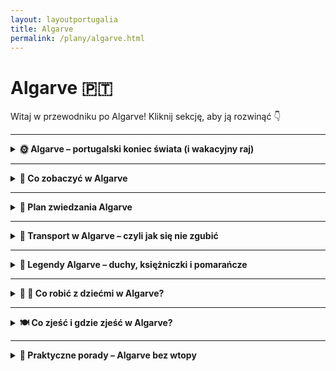 ```yaml
---
layout: layoutportugalia
title: Algarve
permalink: /plany/algarve.html
---
```


# Algarve 🇵🇹 

Witaj w przewodniku po Algarve! Kliknij sekcję, aby ją rozwinąć 👇


---
<details>
  <summary><strong>🌞 Algarve – portugalski koniec świata (i wakacyjny raj)</strong></summary>
 
  <p>Algarve to ta część Portugalii, gdzie słońce chyba ma etat na pełen etat, plaże są jak z katalogu biura podróży, a klify wyglądają jakby je sam Photoshop projektował. Znajduje się na samym południu kraju i jest idealnym miejscem, jeśli chcesz: leżeć, jeść owoce morza, leżeć znowu, pływać, patrzeć na zachód słońca, i znów – leżeć. Czasem też można coś pozwiedzać, ale bez przesady – Algarve to przede wszystkim relaks i lekkie przypalenie ramion.</p>

  <h3>Co znajdziesz w Algarve?</h3>
  <ul>
    <li><strong>Klify jak z pocztówki</strong> – zwłaszcza w Lagos i przy Ponta da Piedade, gdzie natura poszalała z formami skalnymi. Zdjęcia robią się same, a selfie-stick aż piszczy z radości.</li>
    <li><strong>Plaże marzeń</strong> – od zatoczek ukrytych między skałami (Praia do Camilo) po długie piaskowe połacie (Meia Praia). Nogi będą piachowe, ale dusza szczęśliwa.</li>
    <li><strong>Urocze miasteczka</strong> – jak Tavira, Olhão czy Silves, gdzie życie toczy się powoli, a kawa smakuje jak powinna. Idealne, żeby „na chwilę przysiąść” i spędzić tam pół dnia.</li>
    <li><strong>Faro – lotnisko i więcej</strong> – większość zna tylko terminal, ale warto zajrzeć do starego miasta i zobaczyć Kościół z kośćmi (dosłownie, ściany z czaszek).</li>
    <li><strong>Owoce morza wszędzie</strong> – grillowane sardynki, ośmiornice, krewetki i inne morskie potwory. Nawet jak nie lubisz, to polubisz. A jeśli nie, to przynajmniej spróbujesz i powiesz, że jadłeś.</li>
  </ul>

  <h3>Dla kogo Algarve?</h3>
  <p>Dla tych, co chcą się wygrzać, dla surferów szukających fal po zachodniej stronie (Sagres i okolice), dla rodzin z dziećmi, dla zakochanych i dla tych, co po prostu chcą poczuć, że wakacje to stan ducha. Algarve nie wymaga wysiłku. Wystarczy się tam pojawić, a reszta zadzieje się sama (z wyjątkiem posmarowania się kremem z filtrem – to jednak trzeba zrobić samemu).</p>

  <p><em>PS: Nie zapomnij o kapeluszu, przeciwsłonecznych okularach i spokoju ducha – w Algarve to pakiet podstawowy.</em></p>
 
</details>
 

---

<details>
  <summary><strong>👀 Co zobaczyć w Algarve</strong></summary>
   
  <p>Algarve to nie tylko plaże i chillout – chociaż przyznajmy, to głównie one. Ale jeśli najdzie Cię nagła potrzeba „czegoś więcej”, oto lista atrakcji, które warto ogarnąć między jednym a drugim leżeniem:</p>

 <details>    
  <summary><strong>🌅 Ponta da Piedade – klifowy spektakl natury</strong></summary>
  <p>📍 Współrzędne: 37.0805° N, 8.6696° W</p>

  <p>Jeśli Algarve miałoby swoją wizytówkę, to byłaby nią właśnie <strong>Ponta da Piedade</strong>. Ten spektakularny przylądek tuż przy Lagos wygląda jakby Matka Natura zamówiła specjalnie sesję zdjęciową u najlepszego fotografa. Złociste klify, szmaragdowo-turkusowa woda, łuki skalne, jaskinie, a wszystko to jakby przypadkiem rozsypane w najbardziej malowniczym miejscu na wybrzeżu. I co najważniejsze – zero kiczu. Czyste piękno.</p>

  <p>Na szczycie przylądka znajdziesz latarnię morską (uroczą, ale to nie ona jest gwiazdą) oraz system schodów prowadzących w dół – 182 stopnie do podziwiania klifów z poziomu wody. Ostrzegam: schody w dół są łatwe, schody w górę… mniej. Ale warto. Serio.</p>

  <p><strong>Najlepszy sposób zwiedzania?</strong> Zdecydowanie z łodzi! W porcie w Lagos codziennie rano startują małe łódki, które wpływają do grot, przepływają pod skalnymi łukami i omijają formacje skalne o wdzięcznych nazwach w stylu "słoń" czy "wielbłąd". Przewodnicy lubią rzucać żarciki – niektóre lepsze, niektóre… portugalskie.</p>

  <p>Jeśli nie lubisz kołysania (lub przewodników), możesz też wynająć kajak lub stand-up paddle i samodzielnie wpłynąć do jaskiń. Dla odważnych – bajka. Dla początkujących – mokre szorty gratis.</p>

  <p><strong>Porady od wyjadaczy:</strong></p>
  <ul>
    <li>🕶️ Rano – najlepsze światło i mniej ludzi. Idealne na zdjęcia "na Instagrama, ale bez tłumu w tle".</li>
    <li>🧴 Słońce praży jak na patelni – krem z filtrem obowiązkowy, chyba że chcesz przybrać barwy skał.</li>
    <li>🚤 Łódki odpływają z Lagos – nie rezerwuj na ostatnią chwilę w sezonie. Potem zostaje ci tylko machanie innym z klifu.</li>
    <li>📸 Koniecznie zabierz aparat, powerbank i pojemność w telefonie. Tu nawet kamień wygląda jak dzieło sztuki.</li>
  </ul>

  <p><em>Podsumowując:</em> Ponta da Piedade to nie punkt na mapie – to miejsce, które na długo zostaje w pamięci. A jeśli jeszcze trafisz na zachód słońca, to… cóż, pozostaje tylko wzruszyć się i zamówić sangrię na uczczenie widoków.</p>

  
</details>
 




<details>
  <summary><strong>🕵️‍♀️ Sekretne miejsca w Algarve</strong></summary>
 
  <p>Algarve to nie tylko top 10 z TripAdvisora. Wśród klifów, plaż i miasteczek kryją się miejsca, które lokalni znają, a turyści omijają – często dlatego, że GPS tam się poddaje. Oto lista dla ciekawskich, buntowników i poszukiwaczy spokoju (lub Insta-hitów bez ludzi w tle):</p>

  <ul>
    <li>
      <strong>🧭 Praia da Amoreira</strong> – <em>37.3475° N, 8.8504° W</em><br>
      Plaża z rzeką, która wpada do oceanu. Można się kąpać w słonej wodzie, potem w słodkiej – a potem znów w słonej. Dzikie widoki, zero tłumu. Sielanka + bonus dla dzieci.
    </li>

    <li>
      <strong>🌅 Zatoczka Praia dos Estudantes (Lagos)</strong> – <em>37.1007° N, 8.6690° W</em><br>
      Malutka plaża ukryta między skałami, z romantycznym rzymskim mostkiem nad głową. Brzmi jak bajka? Wygląda też tak. Trzeba się trochę poszwendać, żeby ją znaleźć.
    </li>

    <li>
      <strong>🌿 Wioska Alte i jej źródła</strong> – <em>37.2221° N, 8.1767° W</em><br>
      Białe domki, brukowane uliczki, zero komercji. Obok – źródła (Queda do Vigário), gdzie można wskoczyć do naturalnego basenu. Portugalska wieś jak z pocztówki sprzed internetu.
    </li>

    <li>
      <strong>⛲ Fonte Benémola</strong> – <em>37.2269° N, 7.9561° W</em><br>
      Rezerwat przyrody z szlakiem wzdłuż rzeczki. Mało ludzi, dużo natury i idealne miejsce, żeby przypomnieć sobie, że istnieje coś takiego jak cień.
    </li>

    <li>
      <strong>🪨 Plaża Praia do Carvalho</strong> – <em>37.0863° N, 8.4332° W</em><br>
      Wejście przez tunel wydrążony w skale. Serio. Za nim czeka rajska plaża ukryta między klifami. Mało znana, więc często pusta – czyli idealnie.
    </li>

    <li>
      <strong>🧂 Saliny w Castro Marim</strong> – <em>37.2172° N, 7.4380° W</em><br>
      Morza soli po horyzont, flamingi i błoga cisza. A jak trafisz dobrze, to i kąpiel błotna się znajdzie. Prawie jak spa, tylko bardziej naturalnie (i z lekkim zapachem siarki).
    </li>

    <li>
      <strong>⛰️ Rocha da Pena – mini trekking z widokiem</strong> – <em>37.2522° N, 8.1330° W</em><br>
      Świetna trasa piesza z pięknym widokiem na Algarve z góry. Niby nie Tatry, ale nogi poczują, że coś robiły. A na górze – cisza i panorama jak z drona.
    </li>
  </ul>

  <p><em>PS: Jeśli zapytasz miejscowych o drogę do tych miejsc, zazwyczaj powiedzą: „Ooo, tam ładnie, ale nie ma po co jechać.” To znaczy, że trafiasz idealnie.</em></p>

 
</details>

</details>

---

<details>
  <summary><strong>🚶 Plan zwiedzania Algarve</strong></summary>


 <details>
  <summary><strong>📍 Dzień 1 – Zachodnie Algarve: klify, plaże i koniec świata</strong></summary>
 
  <p>Zaczynamy z przytupem! Zachodnie Algarve to dzika natura, monumentalne klify i miasteczka z duszą. Nie trzeba się spieszyć – tutaj wszystko płynie swoim leniwym, południowym rytmem. Idealny dzień na pierwszy kontakt z regionem, wiatr we włosach i... sól na twarzy.</p>

  <h3>🌊 Ponta da Piedade</h3>
  <p>Legenda głosi, że to tutaj morze powiedziało „wow” po raz pierwszy. Ponta da Piedade to zespół złotych klifów i skalnych łuków, które wyglądają jakby je ktoś wyrzeźbił specjalnie pod Instagram. Schodzisz po stromych schodach, a potem... dech zapiera. Można też wypłynąć łódką między skały – kapitanowie łódek to pół-przewodnicy, pół-komicy, opowiadający bajki o każdej skale. Z góry – epickie widoki. Z dołu – magia. Obowiązkowy punkt dnia, serio.</p>

  <h3>🏖️ Praia do Camilo</h3>
  <p>Jeśli myślałeś, że już nic cię nie zaskoczy – ta plaża mówi „hola”. Praia do Camilo to mała zatoka ukryta między skałami, do której prowadzi około 200 schodków. Warto zejść! Kryształowa woda, naturalne tunele w skałach, zero komercji. Idealne miejsce na kąpiel, leżenie jak naleśnik i robienie zdjęć, które potem będą wyglądać jak z folderu biura podróży. Uwaga: mała, więc im wcześniej tym lepiej.</p>

  <h3>🏙️ Stare Miasto Lagos</h3>
  <p>Po plażowym relaksie pora zanurzyć się w klimatyczne uliczki Lagos. To miasteczko ma wszystko: białe domki, niebieskie azulejos, brukowane chodniki i mnóstwo kawiarenek, w których pastel de nata smakuje jak niebo. Można się zgubić – i to dobrze! Polecam przejść przez łuk Arco de São Gonçalo, zajrzeć do Igreja de Santo António (z barokowym „wow” w środku) i posiedzieć przy porcie. Wieczorem w mieście budzi się życie – grają muzykę, tańczą, śmieją się. Czujesz, że tu jest po prostu dobrze.</p>

  <h3>🌅 Cabo de São Vicente – koniec świata na zachód słońca</h3>
  <p>A na koniec dnia… czas na metafizykę. Cabo de São Vicente, znane jako „Koniec Świata”, to najbardziej na południowy zachód wysunięty punkt Europy kontynentalnej. Latarnia morska, pionowe klify i ocean, który nie ma końca. Zachody słońca są tu tak spektakularne, że tłumy ludzi biją brawo, gdy tarcza słońca znika pod linią wody. Serio, biją brawo. Weź bluzę (wieje!) i termos z czymś ciepłym – bo to nie tylko widok, to rytuał.</p>

  <p><em>Tip: Jeździsz autem? Z Lagos do Sagres masz niecałe 35 minut malowniczą trasą – a wraca się po ciemku, więc dobrze wcześniej zatankować i wiedzieć, gdzie ręczny.</em></p>

<div style="background-color:#f0f8ff; border-left: 6px solid #0077b6; padding: 16px; margin-top: 32px; border-radius: 8px;">
  <h3>🚗 Gdzie zaparkować?</h3>
  <ul>
    <li><strong>Ponta da Piedade:</strong> Mały bezpłatny parking przy punkcie widokowym – rano jeszcze pusty, po 11:00 robi się safari.</li>
    <li><strong>Praia do Camilo:</strong> Teoretycznie parking przy plaży, w praktyce ciasno. Lepiej zaparkować kawałek wyżej przy drodze i zejść pieszo (10 min spaceru z widokami!).</li>
    <li><strong>Lagos centrum:</strong> Duży parking podziemny „Parque da Frente Ribeirinha” – blisko starego miasta i portu. Płatny, ale spokojny.</li>
    <li><strong>Sagres / Cabo de São Vicente:</strong> Dużo miejsca przy latarni – nie martw się, zmieści się nawet autokar z Niemiec.</li>
  </ul>
</div>

<div style="background-color:#fff3cd; border-left: 6px solid #ff9800; padding: 16px; margin-top: 24px; border-radius: 8px;">
  <h3>🍴 Co zjeść po drodze?</h3>
  <ul>
    <li><strong>Śniadanie w Lagos:</strong> Kawiarnia <em>Goji Lounge Café</em> – dobra kawa, smoothie i bajgle. Hipstersko, ale nie przesadnie.</li>
    <li><strong>Obiad w Lagos:</strong> <em>Casinha do Petisco</em> – lokalna tawerna z gigantyczną porcją cataplany (duszonych owoców morza) i klimatem jak u cioci na niedzieli.</li>
    <li><strong>Kolacja w Sagres:</strong> <em>A Sagres</em> – świeże ryby, widok na ocean i najlepszy grillowany tuńczyk w tej szerokości geograficznej.</li>
    <li><strong>Przekąska na Cabo:</strong> Kultowa budka z napisem „<em>Last Bratwurst Before America</em>” – nie żartuję, sprzedają kiełbaski z widokiem na przepaść.</li>
  </ul>
</div>

<div style="background-color:#e6ffe6; border-left: 6px solid #2e8b57; padding: 16px; margin-top: 24px; border-radius: 8px;">
  <h3>🕵️ Ukryte smaczki (czytaj: sekrety dla wtajemniczonych)</h3>
  <ul>
    <li><strong>Tuż obok Praia do Camilo</strong> jest mikroplaża „Praia dos Pinheiros” – dzika, bez leżaków, bez ludzi. Uwaga: dojście tylko ścieżką wśród krzaków!</li>
    <li><strong>Latarnia na Cabo de São Vicente</strong> czasem jest otwarta do zwiedzania – warto zajrzeć do środka, jeśli akurat trafisz na otwarte drzwi.</li>
    <li><strong>W Lagos</strong> nie przegap muralu przy porcie z wielorybem zrobionym z... śmieci. Daje do myślenia, ale też świetnie wygląda na zdjęciu.</li>
  </ul>
</div>

<div style="background-color:#fce4ec; border-left: 6px solid #d81b60; padding: 16px; margin-top: 24px; border-radius: 8px;">
  <h3>💡 Tipy dnia</h3>
  <ul>
    <li>Zabierz bluzę na Cabo – to nie tropiki, wieje jak z suszarki turbo.</li>
    <li>Buty do chodzenia po skałach – japonki na Ponta da Piedade to proszenie się o gips.</li>
    <li>Woda + filtr przeciwsłoneczny = twarz bez pieczonego pomidora wieczorem.</li>
    <li>Aparat/telefon z powerbankiem – bo zachód słońca zrobi Ci galerię życia.</li>
  </ul>
</div>
  
</details>

 <details>
  <summary><strong>🌞 Dzień 2 – Środkowe Algarve: klify, plaże i imprezowe Albufeira</strong></summary>
 
  <p>Drugi dzień to klasyczne „Algarve z folderu” – słynne plaże, złote skały, jaskinie i małe zachwyty za każdym zakrętem. Trochę dla ciała (plaże), trochę dla ducha (widoki), trochę dla żołądka (owoce morza). A wieczorem? Albufeira pokaże Ci, co znaczy portugalska noc. No to lecimy!</p>

  <h3>🏖️ Praia da Marinha</h3>
  <p>Marinha to królowa plaż Algarve – i nie ma w tym cienia przesady. Widok z góry to poziom tapety na pulpit: złote klify, turkusowa woda, naturalne łuki skalne. Jedna z najczęściej fotografowanych plaż w Europie. U dołu: spokojna zatoczka, idealna na snorkeling, pływanie i siedzenie z otwartą buzią. Trzeba zejść schodami, ale dla tego widoku warto nawet zjechać na tyłku.</p>

  <h3>🚣 Rejs do jaskini Benagil</h3>
  <p>Ikoniczna jaskinia z okrągłym otworem w suficie, przez który wpada światło jak z nieba. Można tu dotrzeć kajakiem, SUP-em lub motorówką – ta ostatnia opcja najlepsza, jeśli nie chcesz potem iść na fizjoterapię. Jaskinia to tylko część rejsu – po drodze zobaczysz klify, mini plaże dostępne tylko z wody i skalne formacje w kształcie... no cóż, różne rzeczy widzieliśmy 😉.</p>

  <h3>🏖️ Praia de São Rafael</h3>
  <p>Jeśli Praia da Marinha to królowa, São Rafael to jej siostra – mniej znana, ale piękna i spokojniejsza. Złocisty piasek, skalne ostańce i przejścia między zatokami. Można się powylegiwać, pokąpać i zjeść coś w barze na plaży. Idealna miejscówka na relaks po wodnych szaleństwach z Benagil.</p>

  <h3>🏙️ Spacer po Albufeirze</h3>
  <p>Stare Miasto w Albufeirze zaskakuje – białe domki, brukowane uliczki, schody prowadzące donikąd i urocze knajpki. W ciągu dnia spokojnie, wieczorem robi się tłoczno i... kolorowo. Zobacz port, wejdź na punkt widokowy Pau da Bandeira i zatrzymaj się na zachód słońca – najlepiej z lodami w ręku.</p>

  <h3>🎉 Wieczór na The Strip</h3>
  <p>Albufeira to imprezowa stolica Algarve – a „The Strip” to jej Vegas. Długa ulica pełna barów, klubów, świateł i drinków z parasolką. Klimat lekko szalony, ale bezpieczny i wesoły. Dla jednych raj, dla innych przestroga – ale warto zajrzeć, choćby dla kontrastu z ciszą Cabo de São Vicente. Uwaga: niektóre miejsca serwują koktajle w wiadrach. Dosłownie.</p>
</section>

<div style="background-color:#f0f8ff; border-left: 6px solid #0077b6; padding: 16px; margin-top: 32px; border-radius: 8px;">
  <h3>🚗 Gdzie zaparkować?</h3>
  <ul>
    <li><strong>Praia da Marinha:</strong> Bezpłatny parking przy klifach – szybko się zapełnia. Im wcześniej, tym lepiej. Plus: widok z parkingu robi już robotę!</li>
    <li><strong>Benagil:</strong> Mikroskopijny parking przy plaży. Lepiej zostawić auto przy głównej drodze i podejść 5–10 minut z górki (potem niestety pod górkę 🥵).</li>
    <li><strong>Praia de São Rafael:</strong> Duży bezpłatny parking przy samej plaży. Miejsce znajdziesz nawet po południu.</li>
    <li><strong>Albufeira:</strong> Parkuj w „Parque de Estacionamento P3” – blisko starego miasta, dużo miejsca, płatny, ale bez stresu. W The Strip nie próbuj – horror.</li>
  </ul>
</div>

<div style="background-color:#fff3cd; border-left: 6px solid #ff9800; padding: 16px; margin-top: 24px; border-radius: 8px;">
  <h3>🍴 Co zjeść po drodze?</h3>
  <ul>
    <li><strong>Lunch po jaskini:</strong> Restauracja <em>O Algar</em> przy Benagil – ryba dnia, ziemniaczki z pietruszką i widok na ocean. Lokalne, smaczne, nieprzesadnie drogo.</li>
    <li><strong>Obiad w São Rafael:</strong> Beach Bar São Rafael – grillowane sardynki i krewetki z czosnkiem. Plażowy vibe + zimne vinho verde = szczęście.</li>
    <li><strong>Kolacja w Albufeirze:</strong> <em>Urban Pizza</em> – tak, pizza w Portugalii. Ale dobra! Jeśli masz dość ryb, to miejsce ratuje wieczór.</li>
    <li><strong>Nocne przekąski na The Strip:</strong> Kebaby i naleśniki po 2:00 nad ranem. Nie oceniaj, zanim spróbujesz 😉.</li>
  </ul>
</div>

<div style="background-color:#e6ffe6; border-left: 6px solid #2e8b57; padding: 16px; margin-top: 24px; border-radius: 8px;">
  <h3>🕵️ Ukryte smaczki</h3>
  <ul>
    <li><strong>Widok z góry na Benagil:</strong> Przejdź na punkt widokowy po lewej stronie jaskini – z góry widać dziurę w suficie jak z drona!</li>
    <li><strong>Klifowy szlak „Seven Hanging Valleys”:</strong> Można zrobić odcinek z Marinha do Benagil – ok. 3 km w jedną stronę, klify + zatoki + „wow” co 5 minut.</li>
    <li><strong>Ukryta plaża Albandeira:</strong> 10 min od Marinha – mniej ludzi, piękna skała z łukiem i dobre miejsce na piknik.</li>
  </ul>
</div>

<div style="background-color:#fce4ec; border-left: 6px solid #d81b60; padding: 16px; margin-top: 24px; border-radius: 8px;">
  <h3>💡 Tipy dnia</h3>
  <ul>
    <li>Zarezerwuj rejs do Benagil z wyprzedzeniem – zwłaszcza w sezonie. I wybierz ten z poranną godziną = mniej fal i ludzi.</li>
    <li>Na plaże Marinha i São Rafael weź parasol – cienia tyle co nic, a słońce działa tu jak laser.</li>
    <li>Nie zostawiaj auta w Benagil „gdzie popadnie” – lokalna straż miejska działa sprawnie. Czasem aż za bardzo 😉.</li>
    <li>W The Strip miej gotówkę na małe zakupy – czasem terminal „dziwnie nie działa po północy”.</li>
  </ul>
</div>

</details>

<details>
  <summary><strong>🌿 Dzień 3 – Wschodnie Algarve: laguny, wysepki i Tavira jak z pocztówki</strong></summary>

  <p>Po dwóch dniach klifów, piachu w butach i imprez w Albufeirze, czas zwolnić. Trzeci dzień zabierze Cię na wschód Algarve – mniej tłoczny, bardziej tradycyjny, pachnący kawą i pomarańczami. Tavira to urocze miasteczko, wyspy spokojnie dryfują na lagunie, a Ty znowu zakochujesz się w Portugalii – tym razem bez huku i fal.</p>

  <h3>🏰 Tavira – miasto 37 kościołów</h3>
  <p>Tavira to klasyczne portugalskie miasteczko, jakby czas się tu zatrzymał. Brukowane uliczki, białe domy, pastelowe kafelki i ciche place, na których starsi panowie grają w domino. Zajrzyj na ruiny zamku, wejdź na wieżę kościoła Santa Maria i przejdź się przez Rzymski Most. Spokojnie, bez planu – Tavira się smakuje, a nie zwiedza na czas.</p>

  <h3>⛵ Ilha de Tavira – promem na rajską wyspę</h3>
  <p>Z centrum Taviry wsiadasz na prom i po 15 minutach lądujesz na Ilha de Tavira – długiej, piaszczystej wyspie pośrodku laguny. Plaża szeroka, piasek drobniutki, fale łagodne – jak SPA dla duszy. Nie ma tu samochodów, tylko bar z rybą dnia, leżaki i mewy. Jeśli nie masz ochoty wracać – rozumiemy.</p>

  <h3>🛶 Ria Formosa – laguny, flamingi i cisza</h3>
  <p>Park Narodowy Ria Formosa to sieć lagun, kanałów i wysepek ciągnących się wzdłuż wschodniego Algarve. Można wynająć kajak lub wybrać się na spokojny rejs łodzią z przewodnikiem. Po drodze: rybacy zbierający małże, dzikie ptaki, flamingi (naprawdę!) i zero hałasu. Idealne na złapanie oddechu.</p>

  <h3>🧂 Fábrica do Sal – solne pola w Castro Marim</h3>
  <p>Jeśli masz jeszcze siłę, zajrzyj do Castro Marim – do miejsca, gdzie sól nadal zbiera się ręcznie. Można tu kupić najlepszą sól w Algarve, zjeść ciasteczka z solą morską i dowiedzieć się, dlaczego dawniej sól była na wagę złota. A może kąpiel błotna? Tak, serio – sól na całego!</p>

<div style="background-color:#f0f8ff; border-left: 6px solid #0077b6; padding: 16px; margin-top: 32px; border-radius: 8px;">
  <h3>🚗 Gdzie zaparkować?</h3>
  <ul>
    <li><strong>Tavira:</strong> Duży bezpłatny parking przy Mercado Municipal (targ) – 5 min spacerkiem do centrum.</li>
    <li><strong>Port promowy na Ilha de Tavira:</strong> Parking przy przystani „Quatro Águas” – płatny, ale blisko promu.</li>
    <li><strong>Castro Marim:</strong> Spokojne miasteczko, dużo wolnych miejsc na ulicach – nie stresuj się.</li>
  </ul>
</div>

<div style="background-color:#fff3cd; border-left: 6px solid #ff9800; padding: 16px; margin-top: 24px; border-radius: 8px;">
  <h3>🍴 Co zjeść po drodze?</h3>
  <ul>
    <li><strong>Tavira:</strong> Restauracja <em>Ti Maria</em> – klasyczne dania Algarve, np. cataplana z owocami morza (podawana w miedzianym garze!).</li>
    <li><strong>Ilha de Tavira:</strong> Proste beach bary z rybą z grilla, kanapkami z tuńczykiem i vinho verde – idealnie.</li>
    <li><strong>Faro / Castro Marim:</strong> Warto spróbować lodów o smaku figi i soli – dziwnie brzmi, ale serio wchodzi.</li>
  </ul>
</div>

<div style="background-color:#e6ffe6; border-left: 6px solid #2e8b57; padding: 16px; margin-top: 24px; border-radius: 8px;">
  <h3>🕵️ Ukryte smaczki</h3>
  <ul>
    <li><strong>Camera Obscura w Tavirze:</strong> Perła dla ciekawskich – XIX-wieczne urządzenie, które pokazuje całe miasto na wielkim peryskopie. Trochę Harry Potter, trochę steampunk.</li>
    <li><strong>Cisza na Ilha de Tavira:</strong> Opuść główną plażę i przejdź w lewo 15 minut – znajdziesz własny kawałek raju.</li>
    <li><strong>Targ rybny w Tavirze:</strong> Nawet jeśli nie kupujesz – warto zajrzeć. Kolory, zapachy i rozmowy o rybach po portugalsku są tu jak spektakl.</li>
  </ul>
</div>

<div style="background-color:#fce4ec; border-left: 6px solid #d81b60; padding: 16px; margin-top: 24px; border-radius: 8px;">
  <h3>💡 Tipy dnia</h3>
  <ul>
    <li>Promy na Ilha de Tavira kursują co 30–60 minut – sprawdź godziny powrotów, żeby nie utknąć (chyba że planujesz nocleg na wyspie 😉).</li>
    <li>Weź repelent na komary – laguny to raj dla ptaków, ale i dla małych brzęczących kolegów.</li>
    <li>W Castro Marim można kupić sól w pięknych puszkach – idealne pamiątki (i lekkie!).</li>
    <li>W Tavirze działa darmowe Wi-Fi w centrum – działa nawet przy lodziarni!</li>
  </ul>
</div>


</details>


<details>
  <summary><strong>🌊 Dzień 4 – Zachodnie Algarve: tam, gdzie kończy się Europa (i zaczyna surfing)</strong></summary>

  <p>Czwarty dzień to eksploracja dzikiego zachodu Algarve – surowego, wietrznego i absolutnie pięknego. Tutaj kończy się kontynent, fale biją o klify z siłą ataku smoka, a surferzy wyglądają jak postacie z reklamy. Więcej natury, mniej turystów i widoki, które wciągają bardziej niż Netflix.</p>

  <h3>🗺️ Sagres – miasteczko końca świata</h3>
  <p>Sagres to nie miasto do zwiedzania – to klimat. Wietrzne, trochę dzikie, pełne młodych ludzi z deskami surfingowymi. Zajrzyj na <strong>Fortalezę de Sagres</strong> – twierdzę na skale z bajecznym widokiem na klify i ocean. A potem weź kawę na wynos i po prostu posiedź. Nic więcej nie trzeba.</p>

  <h3>📍Cabo de São Vicente – najdalej na zachód!</h3>
  <p>Kiedyś uważano to miejsce za koniec świata. Właśnie tu, przy latarni morskiej na Cabo de São Vicente, kończy się Europa, a zaczyna... ogromna niebieska otchłań. To miejsce pachnie romantyzmem, wiatrem i kiełbaskami z food trucka „Letzte Bratwurst vor Amerika”. I tak – właśnie tam kup tę kiełbaskę!</p>

  <h3>🏄 Praia do Amado – raj dla surferów</h3>
  <p>To jedna z najlepszych plaż surfingowych w Algarve. Ogromna, dzika, z czerwonymi skałami i falami, które przyciągają surferów z całego świata. Nawet jeśli nie surfujesz – to świetne miejsce na oglądanie jak inni próbują i spadają z deski z godnością. Można też wykupić lekcję – kto wie, może to Twoje nowe hobby?</p>

  <h3>🌅 Zachód słońca na klifie</h3>
  <p>Nie kończ dnia zbyt wcześnie – zachód słońca na Cabo de São Vicente to klasyk. W sezonie przyjeżdżają tu tłumy z kocami, winem i aparatami. Niby tłoczno, ale i tak magicznie. Jeśli wieje, chowasz się w kaptur. Jeśli zimno – przytulasz się do współtowarzysza. Warto.</p>


<div style="background-color:#f0f8ff; border-left: 6px solid #0077b6; padding: 16px; margin-top: 32px; border-radius: 8px;">
  <h3>🚗 Gdzie zaparkować?</h3>
  <ul>
    <li><strong>Sagres:</strong> Bezpłatne parkingi przy twierdzy oraz w centrum miasteczka. Latem może być tłoczno, więc warto przyjechać wcześniej.</li>
    <li><strong>Cabo de São Vicente:</strong> Duży darmowy parking tuż przy latarni. Miejsca są nawet na kampery.</li>
    <li><strong>Praia do Amado:</strong> Parking przy plaży – dość dziki, gruntowy, ale bezpłatny i z fajnym widokiem.</li>
  </ul>
</div>

<div style="background-color:#fff3cd; border-left: 6px solid #ff9800; padding: 16px; margin-top: 24px; border-radius: 8px;">
  <h3>🍴 Co zjeść po drodze?</h3>
  <ul>
    <li><strong>Letzte Bratwurst vor Amerika:</strong> Legendarny food truck z niemiecką kiełbaską tuż przy Cabo. Must-try – i świetne zdjęcie!</li>
    <li><strong>Restauracja „A Sagres”:</strong> Domowa kuchnia z owocami morza, polecana przez lokalsów. Duże porcje i dobre ceny.</li>
    <li><strong>Surfer bar przy Praia do Amado:</strong> Luźny klimat, smoothie bowl, burgery, frytki z batatów – jakbyś był w Kalifornii.</li>
  </ul>
</div>

<div style="background-color:#e6ffe6; border-left: 6px solid #2e8b57; padding: 16px; margin-top: 24px; border-radius: 8px;">
  <h3>🕶️ Ukryte smaczki</h3>
  <ul>
    <li><strong>Fortaleza de Beliche:</strong> Mała, zapomniana twierdza na klifie – większość ją omija, a widok stamtąd to czyste złoto.</li>
    <li><strong>Sklepy z rękodziełem:</strong> W Sagres i okolicach znajdziesz małe galerie z ceramiką i surf-artem – idealne pamiątki inne niż magnesy.</li>
    <li><strong>Wiata widokowa przed Cabo:</strong> Kilka kilometrów przed latarnią jest mały punkt widokowy – mniej ludzi, taki sam zachód słońca.</li>
  </ul>
</div>

<div style="background-color:#fce4ec; border-left: 6px solid #d81b60; padding: 16px; margin-top: 24px; border-radius: 8px;">
  <h3>💡 Tipy dnia</h3>
  <ul>
    <li>Na Cabo de São Vicente zawsze wieje – zabierz coś z kapturem i nie licz na ciepło, nawet w lipcu.</li>
    <li>Jeśli masz lornetkę – weź ją! Czasem widać delfiny i wieloryby w oddali.</li>
    <li>W Sagres działają dobre wypożyczalnie desek i szkółki surfingowe. Można się zapisać nawet na jedną lekcję.</li>
    <li>Nie ma tam za dużo sklepów – weź wodę i coś do przegryzienia, zanim uderzysz na zachód słońca.</li>
  </ul>
</div>


</details>
</details>



---

<details>
  <summary><strong>🚗 Transport w Algarve – czyli jak się nie zgubić</strong></summary>
 
  <p>Algarve to region pełen słońca, fal i… dylematów transportowych. Bo choć wygląda jak marzenie, nie wszystko tu kursuje co 15 minut. Oto przewodnik po tym, jak się przemieszczać bez stresu (i z umiarkowaną ilością potu):</p>

  <h3>🚌 Transport publiczny</h3>
  <p>
    Istnieje. I działa… czasami. Między większymi miastami (np. Faro, Lagos, Albufeira, Portimão) kursują autobusy i pociągi. Czasami punktualnie, czasami jak wiatr zawieje.
  </p>
  <ul>
    <li><strong>Autobusy EVA i Vamus</strong> – główni gracze. Tanie, klimatyzowane, ale rozkład jazdy lepiej sprawdzać dzień wcześniej i nie planować przesiadek jak w Szwajcarii.</li>
    <li><strong>Pociąg regionalny CP</strong> – powolny, ale malowniczy. Trasa Faro – Lagos to podróż z widokiem na wybrzeże i czas na refleksję. I drzemkę.</li>
    <li><strong>Minusy?</strong> Brak nocnych kursów, nie wszędzie dojedziesz, a do ukrytej plaży nikt cię nie zawiezie. Ale za to tanio!</li>
  </ul>

  <h3>🚘 Wynajem auta</h3>
  <p>
    Jeśli chcesz zobaczyć więcej niż tylko plażę przed hotelem – wynajem auta to złoto. Zwłaszcza jeśli planujesz odwiedzić sekretne miejsca i klify z dala od cywilizacji (czyli Wi-Fi).
  </p>
  <ul>
    <li><strong>Plusy:</strong> wolność, wygoda, klimatyzacja, zdjęcia z zachodów słońca na parkingu nad klifem.</li>
    <li><strong>Minusy:</strong> ronda co 300 metrów, styl jazdy „jak się zmieszczę, to pojadę”, oraz parkowanie – sport ekstremalny w centrum Albufeiry.</li>
    <li><strong>Tip:</strong> wybierz małe auto i koniecznie <em>sprawdź warunki ubezpieczenia</em>. Niektóre lokalne firmy są tańsze, ale traktują rysy jak zbrodnię.</li>
  </ul>

  <h3>🚕 Uber i taksówki</h3>
  <p>
    Uber działa świetnie w większości Algarve – szybki, tani, bez językowej paniki. Taksówki są też dostępne, ale… zazwyczaj droższe i mniej rozmowne.
  </p>
  <ul>
    <li><strong>Uber:</strong> wygodny np. z lotniska w Faro albo po nocnych wojażach w Albufeirze.</li>
    <li><strong>Taksówki:</strong> warto ustalić cenę z góry lub upewnić się, że licznik działa. Bo czasem „to będzie 30 euro, bo tak” nie podlega dyskusji.</li>
  </ul>

  <h3>🚴 Rowery i hulajnogi</h3>
  <p>
    Świetna opcja na krótkie dystanse – zwłaszcza wzdłuż wybrzeża. Niektóre miasta (jak Faro, Lagos) mają wypożyczalnie rowerów lub elektrycznych hulajnóg.
  </p>
  <ul>
    <li><strong>Rowery:</strong> super do eksploracji miasteczek lub ścieżek wzdłuż oceanu. Tylko uważaj na upał – bo w południe można się zgrzać jak pastel de nata.</li>
    <li><strong>Hulajnogi:</strong> działają lokalnie, różnie bywa z aplikacjami – ale dzieci i nastolatki je kochają.</li>
    <li><strong>Minusy:</strong> Algarve to nie Holandia – czasem kończy się chodnik, zaczyna urwisko. I nie każda ścieżka to ścieżka rowerowa.</li>
  </ul>

  <p><em>Podsumowując: chcesz zwiedzać – bierz auto. Chcesz chillować – Uber + plaża. A jeśli lubisz przygody – wsiądź do autobusu i zobacz, gdzie cię wywiezie. Algarve ci wybaczy wszystko… poza brakiem kremu z filtrem.</em></p>

</details>

---

<details>
  <summary><strong>🌙 Legendy Algarve – duchy, księżniczki i pomarańcze</strong></summary>
  
  <p>Algarve to nie tylko plaże i sardynki – to też kraina, gdzie legendy czają się za każdą palmą. Jeśli myślisz, że to tylko bajeczki dla dzieci, to wiedz, że nawet lokalne koty czasem patrzą podejrzliwie w dal...</p>

  <h3>👸 Legenda o Księżniczce Móru i kwitnących migdałach</h3>
  <p>Dawno, dawno temu w zamku Silves mieszkał arabski król Ibn-Almundim. Zakochał się w pięknej księżniczce z północy, której brakowało śniegu. Żeby ją rozweselić, kazał zasadzić tysiące migdałowców – i kiedy zakwitły na biało, wyglądały jak śnieżna kraina.</p>
  <p>Wzruszające? Owszem. I do dziś w lutym Algarve wygląda jak bajka z brokatem.</p>

  <h3>🦎 Legenda o Oczarowanej Maurce (Moura Encantada)</h3>
  <p>Podobno w nocy z 23 na 24 czerwca, gdy Księżyc jest pełny, na ruinach starych zamków pojawia się tajemnicza kobieta – piękna, w białej sukni, z włosami jak lawa. To Moura Encantada – uwięziona dusza Maurki, która czeka na wybawienie.</p>
  <p>Mówią, że jeśli się jej nie boisz, możesz odziedziczyć skarb. A jeśli się boisz – cóż, zawsze możesz zjeść pastel de nata i iść spać.</p>

  <h3>🐍 Legenda o zamienionej księżniczce z Loulé</h3>
  <p>Pewna księżniczka została przez złą magię przemieniona w... węża. Siedzi ponoć w lochach pod zamkiem Loulé i czeka na odważnego, który pocałuje ją (tak, węża) i złamie czar. Chętnych na razie brak.</p>
  <p>Można ją jednak usłyszeć w nocy – syczy smutno pod kamieniami. Albo to tylko wiatr. Kto wie?</p>

  <h3>🍊 Legenda o pomarańczach, które leczą serce</h3>
  <p>W dawnych czasach mieszkańcy Algarve wierzyli, że lokalne pomarańcze mają magiczną moc – zwłaszcza jeśli zjesz je z osobą, którą kochasz. Owoc miał leczyć złamane serca i przywracać miłość. Albo przynajmniej witaminę C.</p>
  <p>Dlatego nie kupuj pomarańczy w Lidlu – tylko na lokalnym bazarku. Dla efektu duchowego.</p>

  <h3>⛪ Duch białej damy z Taviry</h3>
  <p>W starej wieży kościelnej w Tavirze ponoć mieszka duch kobiety, która czeka na ukochanego marynarza. Wieczorami spaceruje po dachach, śpiewając pieśni o falach i tęsknocie.</p>
  <p>Nie martw się – jest przyjazna. Ale jeśli usłyszysz śpiew przy zamkniętych oknach... może warto zasłonić firanki.</p>

  <p><em>Algarve to nie tylko raj na ziemi, ale i miejsce pełne baśniowych historii. Patrz pod nogi – może stąpasz po zaklętym skarbie. Albo po kamieniu, który wygląda jak smok. Kto wie?</em></p>


</details>



---

<details>
  <summary><strong>👶 🧸 Co robić z dziećmi w Algarve?</strong></summary>

  <p>W Algarve dzieci nie mają czasu na nudę, a rodzice mogą na chwilę przestać żonglować przekąskami i kremem z filtrem. Słońce, plaże, jaszczurki, delfiny – tu wszystko krzyczy „przygoda!”. Oto zestaw atrakcji, które nie znudzą maluchów ani nie doprowadzą dorosłych do szału:</p>

  <ul>
    <li>
      <strong>🐬 Zoomarine (Albufeira)</strong> – <em>37.1285° N, 8.2991° W</em><br>
      Park rozrywki z pokazami delfinów, fok, papug, plus aquapark i mini wesołe miasteczko. W zestawie: mokre dzieci, suszenie ręczników i tysiąc zdjęć z maskotką delfina.
    </li>

    <li>
      <strong>🌊 Slide & Splash (Lagoa)</strong> – <em>37.1353° N, 8.4690° W</em><br>
      Jeden z największych aquaparków w Portugalii. Zjeżdżalnie, baseny, fontanny i słońce prosto w czoło. Dorośli znajdą leżaki, dzieci – zastrzyk adrenaliny.
    </li>

    <li>
      <strong>⚓ Rejsy pirackie (z Portimão lub Albufeiry)</strong><br>
      Statki stylizowane na pirackie okręty, z załogą w kostiumach i dzieciakami wrzeszczącymi „ARRR!”. Czasem z delfinami w gratisie. Must-have, jeśli Twoje dziecko ma fazę na Piratów z Karaibów.
    </li>

    <li>
      <strong>🦎 Krajobrazy w Lagos i groty Benagil</strong><br>
      Krótkie rejsy łódką lub kajakiem do jaskiń morskich – dzieci będą zachwycone dziurami w skałach i echem w grotach. Dorośli też, jeśli nie boją się selfie na falach.
    </li>

    <li>
      <strong>🦋 Quinta dos Avós (Algoz)</strong> – <em>37.1736° N, 8.2784° W</em><br>
      Farma edukacyjna z kozami, kurami, warzywnikiem i warsztatami. Idealne miejsce na naukę bez tableta i zapach dzieciństwa z wsi (czyli siano + koza).
    </li>

    <li>
      <strong>🚂 Mini pociąg w Lagos lub Albufeirze</strong><br>
      Mały turystyczny pociąg robi rundkę po mieście – niska prędkość, wysoki fun. Dzieci wniebowzięte, a rodzice przez chwilę nie muszą nosić nikogo na barana.
    </li>

    <li>
      <strong>🏖️ Praia da Marinha (dla małych odkrywców)</strong> – <em>37.0905° N, 8.4124° W</em><br>
      Jedna z najładniejszych plaż – z jaskiniami, skałami, tunelami i naturalnymi „bazami”. Zabierz wiaderko, grabki i pozwól dzieciom grać w Małego Geologa.
    </li>
  </ul>

  <p><em>Pro tip: miej zawsze w plecaku – wodę, przekąski, czapkę z daszkiem, drugi ręcznik, trzeci ręcznik, zapasowe majtki i cierpliwość. Algarve z dziećmi to piękna przygoda… ale nikt nie mówił, że będzie spokojna.</em></p>


</details>


---

<details>
  <summary><strong>🍽️ Co zjeść i gdzie zjeść w Algarve?</strong></summary>
  
  <p>Algarve to raj dla miłośników ryb, owoców morza i ludzi, którzy nie boją się tłuszczu z oliwek i czosnku. Kuchnia jest prosta, ale genialna – zwłaszcza jeśli trafisz do miejsca, gdzie menu pisane jest flamastrem na kafelku. Oto, co musisz spróbować – i gdzie to zrobisz bez bankructwa:</p>

  <h3>🔥 Co zjeść (czyli portugalskie smaki Algarve):</h3>
  <ul>
    <li>
      <strong>Cataplana</strong> – duszona mieszanka owoców morza, mięsa i warzyw w metalowym UFO. Trochę jak gulasz, ale na portugalskim LSD. Podawane w dwóch osobach – nie próbuj sam!
    </li>
    <li>
      <strong>Grillowana dorada lub sardynki</strong> – prosto z rusztu, z cytryną i oliwą. Zero ceregieli, maksimum smaku. Uwaga: zapach włazi w ubrania na zawsze.
    </li>
    <li>
      <strong>Amêijoas à Bulhão Pato</strong> – małże duszone w winie, czosnku i kolendrze. Można wcinać samym chlebem. Jedzenie w stylu: „niby lekko, a spociłem się ze szczęścia”.
    </li>
    <li>
      <strong>Frango piri-piri</strong> – kurczak z grilla na ostro. Legendarny. Z frytami, sałatką i piwem – zestaw bohatera.
    </li>
    <li>
      <strong>Desserty:</strong> domowe <em>doce de figo</em> (figi, migdały, raj), <em>Dom Rodrigo</em> (srebro, żółtka i cukier) i oczywiście <strong>pastéis de nata</strong> – tylko nie mów, że Ci nie smakowały.
    </li>
  </ul>

  <h3>📍 Gdzie zjeść (sprawdzone miejscówki, bez nadęcia):</h3>
  <ul>
    <li>
      <strong>Restaurante O Camilo (Lagos)</strong> – <em>37.0867° N, 8.6691° W</em><br>
      Małe, rodzinne miejsce z widokiem na ocean. Ryby z grilla to ich specjalność. Ceny uczciwe, smaki – poezja.
    </li>
    <li>
      <strong>Churrasqueira Valdemar (Portimão)</strong> – <em>37.1380° N, 8.5370° W</em><br>
      Legenda wśród fanów kurczaka piri-piri. Plastikowe krzesła, zero turystów, maks smaku. Na wynos lub przy plastikowym stoliku.
    </li>
    <li>
      <strong>O Marinheiro (Albufeira)</strong> – <em>37.0966° N, 8.2493° W</em><br>
      Trochę bardziej fancy, ale nadal bez zadęcia. Idealne na romantyczną kolację z owocami morza i winem, które nie smakuje jak rozcieńczony ocet.
    </li>
    <li>
      <strong>A Taska (Tavira)</strong> – <em>37.1249° N, 7.6463° W</em><br>
      Mały lokal z tapasami po portugalsku. Świetna atmosfera i obsługa, która podpowie Ci, co zamówić – nawet jak nie znasz portugalskiego ani portugalskiego menu.
    </li>
    <li>
      <strong>Cervejaria O Castelo (Silves)</strong> – <em>37.1870° N, 8.4380° W</em><br>
      Widok na zamek, tanie piwo i najlepsze małże w promieniu 50 km. Czy trzeba czegoś więcej?
    </li>
  </ul>

  <p><em>PS: Unikaj miejsc, gdzie kelner łapie Cię za ramię i mówi „fresh fish good price my friend”. Algarve ma zbyt dużo autentycznego jedzenia, żeby wpaść w pułapkę mrożonej paelli.</em></p>

</details>



---
<details>
  <summary><strong>🧭 Praktyczne porady – Algarve bez wtopy</strong></summary>
 
  <p>Algarve to raj… ale jak w każdym raju, przydadzą się sprytne triki, żeby nie dać się złapać na turystyczne pułapki. Oto zestaw porad zebranych od lokalsów, turystów i ludzi, którzy przetrwali w sandałach w 40°C.</p>

  <h3>🛍️ Co kupić?</h3>
  <ul>
    <li><strong>Oliwa z oliwek</strong> – lepsza niż prezent z lotniska. Najlepiej z małej lokalnej wytwórni, nie z supermarketu.</li>
    <li><strong>Pasta z sardynki i tuńczyka</strong> – tania, pyszna i egzotyczna (w sensie: są ryby w tubce).</li>
    <li><strong>Wyroby z korka</strong> – to nie żart, Portugalia żyje korkiem. Torebki, kapelusze, portfele… wszystko „eco i cute”.</li>
    <li><strong>Rękodzieło ceramiczne</strong> – kolorowe talerze i miski z azulejos. Idealne do szuflady z napisem „Na specjalne okazje, które nigdy nie nadejdą”.</li>
  </ul>

  <h3>⛔ Czego unikać?</h3>
  <ul>
    <li><strong>Restauracji z obrazkami jedzenia i kelnerem-łapaczem</strong> – chyba że chcesz płacić 15€ za spaghetti z mrożonki.</li>
    <li><strong>Zakupów w turystycznych marketach przy plaży</strong> – te same rzeczy kupisz 3 razy taniej 100 metrów dalej.</li>
    <li><strong>Chodzenia po klifach w klapkach</strong> – bo Algarve piękne, ale grawitacja nie wybacza.</li>
    <li><strong>Opalania się w godzinach 12–16 bez kremu SPF 50+</strong> – to nie Madryt, to piekarnik z widokiem na ocean.</li>
  </ul>

  <h3>💳 Gotówka czy karta?</h3>
  <p>Karta działa prawie wszędzie – VISA i Mastercard są mile widziane nawet w najmniejszych knajpkach. Ale:</p>
  <ul>
    <li>Miej zawsze <strong>kilka euro gotówki</strong> – np. do busa, na lody w budce czy za pomarańcze od babci przy drodze.</li>
    <li>Niektóre bankomaty doliczają opłatę (typowo 3–5€), więc <strong>szukaj bankomatów banków, nie „EuroNetów”</strong>.</li>
  </ul>

  <h3>📶 Internet</h3>
  <ul>
    <li><strong>Darmowe Wi-Fi</strong> znajdziesz w większości hoteli, restauracji i… McDonald’s.</li>
    <li><strong>Karta eSIM</strong> (np. Airalo, Holafly) – świetna opcja, jeśli nie chcesz żyć na roamingu jak w 2005.</li>
    <li><strong>Portugalska karta SIM</strong> – tania, szybka, i działa nawet w krzakach (czasem lepiej niż w Warszawie).</li>
  </ul>

  <h3>🧓 Porady od miejscowych</h3>
  <ul>
    <li>„Nie pytaj o paellę – to Hiszpania. Spróbuj cataplana.”</li>
    <li>„Najlepsze jedzenie – tam, gdzie stoliki są brzydkie, a ceny ręcznie pisane.”</li>
    <li>„Nie rób zdjęć ludziom bez pytania. Tak, nawet jeśli są bardzo fotogeniczni.”</li>
    <li>„Zamów ‘bica’ zamiast espresso. I nie dodawaj mleka, chyba że chcesz być turystą.”</li>
  </ul>

  <h3>🌍 Porady od turystów (czyli z życia wzięte)</h3>
  <ul>
    <li>„Spakuj buty do chodzenia, nie tylko klapki. Algarve ma wzgórza.”</li>
    <li>„Nie rezerwuj wszystkiego z góry – często na miejscu znajdziesz lepsze oferty.”</li>
    <li>„Nie bój się zamówić w restauracji rzeczy, których nie rozumiesz – z reguły i tak będzie pyszne.”</li>
    <li>„Zrób zakupy w <strong>Continente</strong> albo <strong>Pingo Doce</strong> – lokalne supermarkety z dobrą ceną i pastel de nata na wagę.”</li>
  </ul>

  <p><em>W skrócie: Algarve jest proste i przyjemne, jeśli nie próbujesz robić z wakacji wyprawy na Mount Everest. Luźno, z kremem przeciwsłonecznym w kieszeni – i będzie dobrze.</em></p>


</details>
